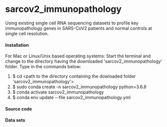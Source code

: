 # sarcov2_immunopathology
Using existing single cell RNA sequencing datasets to profile key immunopathology genes in SARS-CoV2 patients and normal controls at single cell resolution.

#### Installation
For Mac or Linux/Unix based operating systems:
Start the terminal and change to the directory having the downloaded 'sarcov2_immunopathology' folder. Type in the commands below:
1. $ cd <path to the directory containing the dowloaded folder 'sarcov2_immunopathology'>
2. $ sudo conda create -n sarcov2_immunopathology python=3.6.8
3. $ conda activate sarcov2_immunopathology
4. $ conda env update --file sarcov2_immunopathology.yml 

#### Source code

#### Data sets
